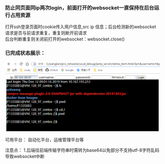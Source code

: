 ### 防止同页面同ip两次login，前面打开的websocket一直保持在后台运行占用资源  
打开ssh登录页面时cookie传入用户信息,src ip 信息；后台检测新的websocket请求是否与前请求重复，重复则断开前请求    
后台判断重复则关闭前打开的websocket：websocket.close()    


### 已完成状态展示：  
![效果图](static/img/jumpserver.PNG)    

可用平台： 自动化平台，运维管理平台等    

注意点：
1.后端往前端传输字符串时需转为base64以免部分不支持utf-8字符乱码导致websocket中断
